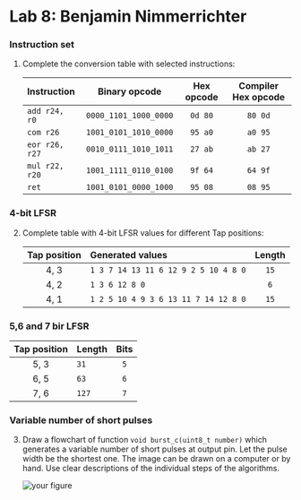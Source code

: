 # Lab 8: Benjamin Nimmerrichter

### Instruction set

1. Complete the conversion table with selected instructions:

   | **Instruction** | **Binary opcode** | **Hex opcode** | **Compiler Hex opcode** |
   | :-- | :-: | :-: | :-: |
   | `add r24, r0` | `0000_1101_1000_0000` | `0d 80` | `80 0d` |
   | `com r26` | `1001_0101_1010_0000` | `95 a0` |`a0 95` |
   | `eor r26, r27` | `0010_0111_1010_1011` | `27 ab` | `ab 27` |
   | `mul r22, r20` | `1001_1111_0110_0100` | `9f 64` | `64 9f` |
   | `ret` | `1001_0101_0000_1000` | `95 08` | `08 95` |

### 4-bit LFSR

2. Complete table with 4-bit LFSR values for different Tap positions:

   | **Tap position** | **Generated values** | **Length** |
   | :-: | :-- | :-: |
   | 4, 3 | `1 3 7 14 13 11 6 12 9 2 5 10 4 8 0` | `15` |
   | 4, 2 | `1 3 6 12 8 0` | `6` |
   | 4, 1 | `1 2 5 10 4 9 3 6 13 11 7 14 12 8 0` | `15` |


### 5,6 and 7 bir LFSR

   | **Tap position** | **Length** | **Bits** |
   | :-: | :-- | :-: |
   | 5, 3 | `31` | `5` |
   | 6, 5 | `63` | `6` |
   | 7, 6 | `127` | `7` |


### Variable number of short pulses

3. Draw a flowchart of function `void burst_c(uint8_t number)` which generates a variable number of short pulses at output pin. Let the pulse width be the shortest one. The image can be drawn on a computer or by hand. Use clear descriptions of the individual steps of the algorithms.

   ![your figure]()
